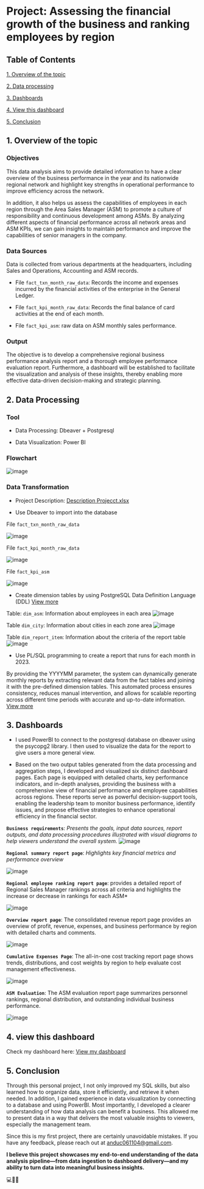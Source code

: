 # Project: Assessing the financial growth of the business and ranking employees by region

## Table of Contents
[1. Overview of the topic](#1-Overview-of-the-topic)

[2. Data processing](#2-Data-processing)

[3. Dashboards](#3-Dashboards)

[4. View this dashboard](#4-View-this-dashboard)

[5. Conclusion](#5-Conclusion)

## 1. Overview of the topic

### Objectives
 This data analysis aims to provide detailed information to have a clear overview of the business performance in the year and its nationwide regional network and highlight key strengths in operational performance to improve efficiency across the network.

 In addition, it also helps us assess the capabilities of employees in each region through the Area Sales Manager (ASM) to promote a culture of responsibility and continuous development among ASMs. By analyzing different aspects of financial performance across all network areas and ASM KPIs, we can gain insights to maintain performance and improve the capabilities of senior managers in the company.

### Data Sources
Data is collected from various departments at the headquarters, including Sales and Operations, Accounting and ASM records.

- File `fact_txn_month_raw_data`: Records the income and expenses incurred by the financial activities of the enterprise in the General Ledger.

- File `fact_kpi_month_raw_data`: Records the final balance of card activities at the end of each month.

- File `fact_kpi_asm`: raw data on ASM monthly sales performance.

### Output
The objective is to develop a comprehensive regional business performance analysis report and a thorough employee performance evaluation report. Furthermore, a dashboard will be established to facilitate the visualization and analysis of these insights, thereby enabling more effective data-driven decision-making and strategic planning.





## 2. Data Processing
### Tool
- Data Processing: Dbeaver + Postgresql

- Data Visualization: Power BI

### Flowchart
![image](https://github.com/user-attachments/assets/f6725227-fe36-4c76-ba22-7cb9d5fa2aef)




### Data Transformation

- Project Description: [Description Projecct.xlsx](https://github.com/zerus456/Project/blob/main/Project%20Description.xlsx)


- Use Dbeaver to import into the database

 File `fact_txn_month_raw_data`

![image](https://github.com/user-attachments/assets/b4a94931-169a-4e51-a9b7-a3f92e90eafe)





 File `fact_kpi_month_raw_data`

 ![image](https://github.com/user-attachments/assets/9ab93669-f2af-424d-b692-dd1bd5c53d9a)



 File `fact_kpi_asm`

![image](https://github.com/user-attachments/assets/da8026a5-2b37-4c38-b9d8-195ba7385caf)


- Create dimension tables by using PostgreSQL Data Definition Language (DDL) [View more](https://github.com/zerus456/Project/blob/main/table.sql)

Table: `dim_asm`: Information about employees in each area
![image](https://github.com/user-attachments/assets/0798757f-66e7-443d-b2b5-cca3e204c76c)


Table `dim_city`: Information about cities in each zone area
![image](https://github.com/user-attachments/assets/5ef1b30e-aa0e-4502-bf19-3e74dd3a79b8)

Table `dim_report_item`: Information about the criteria of the report table
![image](https://github.com/user-attachments/assets/0ab08467-e6ba-40c7-a721-a5c56bcec77e)

- Use PL/SQL programming to create a report that runs for each month in 2023.

By providing the YYYYMM parameter, the system can dynamically generate monthly reports by extracting relevant data from the fact tables and joining it with the pre-defined dimension tables. This automated process ensures consistency, reduces manual intervention, and allows for scalable reporting across different time periods with accurate and up-to-date information. [View more](https://github.com/zerus456/Project/blob/main/procedure_report.sql)

## 3. Dashboards

- I used PowerBI to connect to the postgresql database on dbeaver using the psycopg2 library. I then used to visualize the data for the report to give users a more general view.

- Based on the two output tables generated from the data processing and aggregation steps, I developed and visualized six distinct dashboard pages. Each page is equipped with detailed charts, key performance indicators, and in-depth analyses, providing the business with a comprehensive view of financial performance and employee capabilities across regions. These reports serve as powerful decision-support tools, enabling the leadership team to monitor business performance, identify issues, and propose effective strategies to enhance operational efficiency in the financial sector. 

**`Business requirements`**:  *Presents the goals, input data sources, report outputs, and data processing procedures illustrated with visual diagrams to help viewers understand the overall system.*
![image](https://github.com/user-attachments/assets/fb3fd7d9-2a12-467d-bab3-cd181f42d3d0)




**`Regional summary report page`**: *Highlights key financial metrics and performance overview*

![image](https://github.com/user-attachments/assets/7a2b08e4-9684-4e0b-a448-809c40fbf466)




**`Regional employee ranking report page`**: provides a detailed report of Regional Sales Manager rankings across all criteria and highlights the increase or decrease in rankings for each ASM*

![image](https://github.com/user-attachments/assets/fdf9ef5d-0fac-4002-9b4d-3b31f39c21af)



**`Overview report page`**: The consolidated revenue report page provides an overview of profit, revenue, expenses, and business performance by region with detailed charts and comments.

![image](https://github.com/user-attachments/assets/c212b20b-a46b-4cd2-b103-efbb5267cb10)



**`Cumulative Expenses Page`**: The all-in-one cost tracking report page shows trends, distributions, and cost weights by region to help evaluate cost management effectiveness.

![image](https://github.com/user-attachments/assets/674e9fc6-a1c4-4dc8-815f-7bade19122d6)



**`ASM Evaluation`**: The ASM evaluation report page summarizes personnel rankings, regional distribution, and outstanding individual business performance.

![image](https://github.com/user-attachments/assets/51a50288-3900-4580-8167-89cd53865361)



## 4. view this dashboard 

Check my dashboard here: [View my dashboard](https://app.powerbi.com/view?r=eyJrIjoiMDljNmJkMzEtZjk4NS00ZDljLThjM2EtNTEyNWEzOTllMzI2IiwidCI6IjZhYzJhZDA2LTY5MmMtNDY2My1iN2FmLWE5ZmYyYTg2NmQwYyIsImMiOjEwfQ%3D%3D)




## 5. Conclusion


Through this personal project, I not only improved my SQL skills, but also learned how to organize data, store it efficiently, and retrieve it when needed. In addition, I gained experience in data visualization by connecting to a database and using PowerBI. Most importantly, I developed a clearer understanding of how data analysis can benefit a business. This allowed me to present data in a way that delivers the most valuable insights to viewers, especially the management team.

Since this is my first project, there are certainly unavoidable mistakes. If you have any feedback, please reach out at anduc061104@gmail.com.

**I believe this project showcases my end-to-end understanding of the data analysis pipeline—from data ingestion to dashboard delivery—and my ability to turn data into meaningful business insights.**



























💻📖😄

